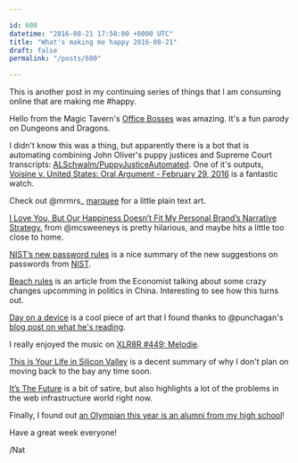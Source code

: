 ```yaml
---

id: 600
datetime: "2016-08-21 17:50:00 +0000 UTC"
title: "What's making me happy 2016-08-21"
draft: false
permalink: "/posts/600"

---
```


This is another post in my continuing series of things that I am consuming online that are making me #happy.

Hello from the Magic Tavern's [Office Bosses](http://hellofromthemagictavern.com/2015/10/12/32-offices-bosses/) was amazing. It's a fun parody on Dungeons and Dragons.

I didn't know this was a thing, but apparently there is a bot that is automating combining John Oliver's puppy justices and Supreme Court transcripts: [ALSchwalm/PuppyJusticeAutomated](https://github.com/ALSchwalm/PuppyJusticeAutomated). One of it's outputs, [Voisine v. United States: Oral Argument - February 29, 2016](https://www.youtube.com/watch?v=H5lLpEG6AII&feature=youtu.be) is a fantastic watch.

Check out @mrmrs_ [marquee](http://mrmrs.io/marquee/) for a little plain text art.

[I Love You, But Our Happiness Doesn’t Fit My Personal Brand’s Narrative Strategy.](https://www.mcsweeneys.net/articles/i-love-you-but-our-happiness-doesnt-fit-my-personal-brands-narrative-strategy) from @mcsweeneys is pretty hilarious, and maybe hits a little too close to home.

[NIST’s new password rules](https://nakedsecurity.sophos.com/2016/08/18/nists-new-password-rules-what-you-need-to-know/) is a nice summary of the new suggestions on passwords from [NIST](https://en.wikipedia.org/wiki/National_Institute_of_Standards_and_Technology).

[Beach rules](http://www.economist.com/news/leaders/21705328-rumours-china-have-become-everyones-problem-beach-rules?fsrc=scn/tw/te/pe/ed/beachrules) is an article from the Economist talking about some crazy changes upcomming in politics in China. Interesting to see how this turns out.

[Day on a device](http://www.pierrebuttin.com/work/dayonadevice/) is a cool piece of art that I found thanks to @punchagan's [blog post on what he's reading](https://punchagan.muse-amuse.in/posts/what-i-liked-2016-07-10.html).

I really enjoyed the music on [XLR8R #449: Melodie](http://pca.st/NPGp).

[This is Your Life in Silicon Valley](https://medium.com/@subes01/this-is-your-life-in-silicon-valley-933091235095#.f1p1vjga2) is a decent summary of why I don't plan on moving back to the bay any time soon.

[It’s The Future](https://circleci.com/blog/its-the-future/) is a bit of satire, but also highlights a lot of the problems in the web infrastructure world right now.

Finally, I found out [an Olympian this year is an alumni from my high school](http://www.pressdemocrat.com/sports/5983992-181/gold-medalist-maya-dirado-visits)!

Have a great week everyone!

/Nat
